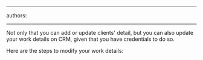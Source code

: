 

---
authors:

---




<span class='intro'> Not only that you can add or update clients' detail, but you can also update your work details on CRM, given that you have credentials to do so.<br><div>Here are the steps to modify your work details&#58;​<br></div> </span>

<p>​​<br><br></p>


